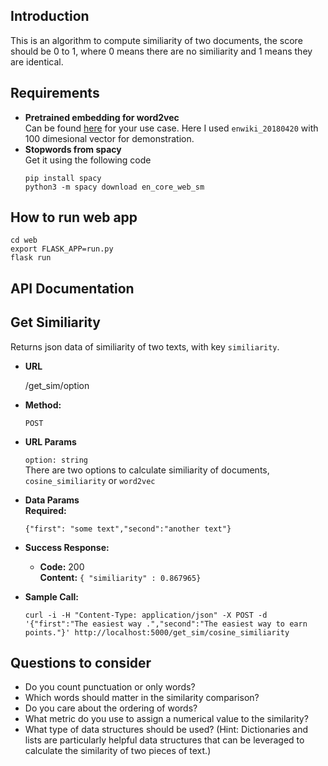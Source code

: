 ## Introduction
This is an algorithm to compute similiarity of two documents, the score should be 0 to 1, where 0 means there are no similiarity and 1 means they are identical. 

## Requirements
* **Pretrained embedding for word2vec**  
    Can be found [here](https://wikipedia2vec.github.io/wikipedia2vec/pretrained/) for your use case. Here I used `enwiki_20180420` with 100 dimesional vector for demonstration.
* **Stopwords from spacy**  
    Get it using the following code
    ```
    pip install spacy
    python3 -m spacy download en_core_web_sm
    ```

## How to run web app
```
cd web
export FLASK_APP=run.py
flask run
```

## API Documentation
**Get Similiarity**
----
  Returns json data of similiarity of two texts, with key `similiarity`.

* **URL**

  /get_sim/option

* **Method:**

  `POST`
  
*  **URL Params**

    `option: string`  
    There are two options to calculate similiarity of documents, `cosine_similiarity` or `word2vec` 

* **Data Params**  
  **Required:**

  `{"first": "some text","second":"another text"}`

* **Success Response:**

  * **Code:** 200 <br />
    **Content:** `{ "similiarity" : 0.867965}`

* **Sample Call:**

  ```
  curl -i -H "Content-Type: application/json" -X POST -d '{"first":"The easiest way .","second":"The easiest way to earn points."}' http://localhost:5000/get_sim/cosine_similiarity
  ```

## Questions to consider

* Do you count punctuation or only words?  
* Which words should matter in the similarity comparison?  
* Do you care about the ordering of words?  
* What metric do you use to assign a numerical value to the similarity?  
* What type of data structures should be used? (Hint: Dictionaries and lists are particularly helpful data structures that can be leveraged to calculate the similarity of two pieces of text.) 
